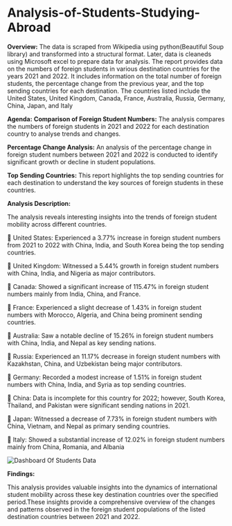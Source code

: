 # Analysis-of-Students-Studying-Abroad

**Overview:**
The data is scraped from Wikipedia using python(Beautiful Soup library) and transformed into a structural format. Later, data is cleaneds using Microsoft excel to prepare data for
analysis. The report provides data on the numbers of foreign students in various destination countries for the years 2021 and 2022. It includes information on the total number of foreign students, the percentage change from the previous year, and the top sending countries for each destination. The countries listed include the United States, United Kingdom, Canada, France, Australia, Russia, Germany, China, Japan, and Italy

**Agenda:**
**Comparison of Foreign Student Numbers:** The analysis compares the numbers of foreign students in 2021 and 2022 for each destination country to analyse trends and changes. 

**Percentage Change Analysis:** An analysis of the percentage change in foreign student numbers between 2021 and 2022 is conducted to identify significant growth or decline in
student populations. 

**Top Sending Countries:** This report highlights the top sending countries for each destination to understand the key sources of foreign students in these countries.

**Analysis Description:**

The analysis reveals interesting insights into the trends of foreign student mobility across different countries.

 United States: Experienced a 3.77% increase in foreign student numbers from 2021 to 2022 with China, India, and South Korea being the top sending countries.

 United Kingdom: Witnessed a 5.44% growth in foreign student numbers with China, India, and Nigeria as major contributors.

 Canada: Showed a significant increase of 115.47% in foreign student numbers mainly from India, China, and France. 

 France: Experienced a slight decrease of 1.43% in foreign student numbers with Morocco, Algeria, and China being prominent sending countries.

 Australia: Saw a notable decline of 15.26% in foreign student numbers with China, India, and Nepal as key sending nations. 

 Russia: Experienced an 11.17% decrease in foreign student numbers with Kazakhstan, China, and Uzbekistan being major contributors. 

 Germany: Recorded a modest increase of 1.51% in foreign student numbers with China, India, and Syria as top sending countries. 

 China: Data is incomplete for this country for 2022; however, South Korea, Thailand, and Pakistan were significant sending nations in 2021.

 Japan: Witnessed a decrease of 7.73% in foreign student numbers with China, Vietnam, and Nepal as primary sending countries. 

 Italy: Showed a substantial increase of 12.02% in foreign student numbers mainly from China, Romania, and Albania

![Dashboard Of Students Data](https://github.com/VARUNA1997/Analysis-of-Students-Studying-Abroad/assets/89696170/137d082b-87b2-45a4-a1dd-683069e92e15)


**Findings:**

This analysis provides valuable insights into the dynamics of international student mobility across these key destination countries over the specified period.These insights provide a
comprehensive overview of the changes and patterns observed in the foreign student populations of the listed destination countries between 2021 and 2022.
